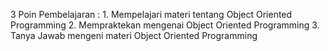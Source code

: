 3 Poin Pembelajaran :
    1. Mempelajari materi tentang Object Oriented Programming
    2. Mempraktekan mengenai Object Oriented Programming
    3. Tanya Jawab mengeni materi Object Oriented Programming